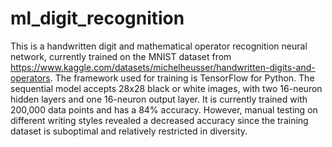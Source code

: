 # ml_digit_recognition
This is a handwritten digit and mathematical operator recognition neural network, currently trained on the MNIST dataset from https://www.kaggle.com/datasets/michelheusser/handwritten-digits-and-operators.
The framework used for training is TensorFlow for Python. The sequential model accepts 28x28 black or white images, with two 16-neuron hidden layers and one 16-neuron output layer.
It is currently trained with 200,000 data points and has a 84% accuracy. However, manual testing on different writing styles revealed a decreased accuracy since the training dataset is suboptimal and relatively restricted in diversity.
